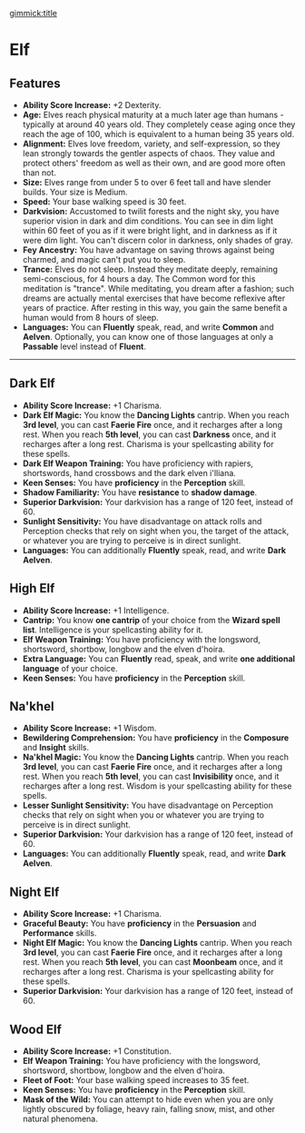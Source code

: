 [gimmick:title](Elf)

# Elf

## Features

* **Ability Score Increase:** +2 Dexterity.
* **Age:** Elves reach physical maturity at a much later age than humans - typically at around 40 years old. They completely cease aging once they reach the age of 100, which is equivalent to a human being 35 years old.
* **Alignment:** Elves love freedom, variety, and self-expression, so they lean strongly towards the gentler aspects of chaos. They value and protect others' freedom as well as their own, and are good more often than not.
* **Size:** Elves range from under 5 to over 6 feet tall and have slender builds. Your size is Medium.
* **Speed:** Your base walking speed is 30 feet.
* **Darkvision:** Accustomed to twilit forests and the night sky, you have superior vision in dark and dim conditions. You can see in dim light within 60 feet of you as if it were bright light, and in darkness as if it were dim light. You can't discern color in darkness, only shades of gray.
* **Fey Ancestry:** You have advantage on saving throws against being charmed, and magic can't put you to sleep.
* **Trance:** Elves do not sleep. Instead they meditate deeply, remaining semi-conscious, for 4 hours a day. The Common word for this meditation is "trance". While meditating, you dream after a fashion; such dreams are actually mental exercises that have become reflexive after years of practice. After resting in this way, you gain the same benefit a human would from 8 hours of sleep.
* **Languages:** You can **Fluently** speak, read, and write **Common** and **Aelven**. Optionally, you can know one of those languages at only a **Passable** level instead of **Fluent**.

---

## Dark Elf

* **Ability Score Increase:** +1 Charisma.
* **Dark Elf Magic:** You know the **Dancing Lights** cantrip. When you reach **3rd level**, you can cast **Faerie Fire** once, and it recharges after a long rest. When you reach **5th level**, you can cast **Darkness** once, and it recharges after a long rest. Charisma is your spellcasting ability for these spells.
* **Dark Elf Weapon Training:** You have proficiency with rapiers, shortswords, hand crossbows and the dark elven i'lliana.
* **Keen Senses:** You have **proficiency** in the **Perception** skill.
* **Shadow Familiarity:** You have **resistance** to **shadow damage**.
* **Superior Darkvision:** Your darkvision has a range of 120 feet, instead of 60.
* **Sunlight Sensitivity:** You have disadvantage on attack rolls and Perception checks that rely on sight when you, the target of the attack, or whatever you are trying to perceive is in direct sunlight.
* **Languages:** You can additionally **Fluently** speak, read, and write **Dark Aelven**.

## High Elf

* **Ability Score Increase:** +1 Intelligence.
* **Cantrip:** You know **one cantrip** of your choice from the **Wizard spell list**. Intelligence is your spellcasting ability for it.
* **Elf Weapon Training:** You have proficiency with the longsword, shortsword, shortbow, longbow and the elven d'hoira.
* **Extra Language:** You can **Fluently** read, speak, and write **one additional language** of your choice.
* **Keen Senses:** You have **proficiency** in the **Perception** skill.

## Na'khel

* **Ability Score Increase:** +1 Wisdom.
* **Bewildering Comprehension:** You have **proficiency** in the **Composure** and **Insight** skills.
* **Na'khel Magic:** You know the **Dancing Lights** cantrip. When you reach **3rd level**, you can cast **Faerie Fire** once, and it recharges after a long rest. When you reach **5th level**, you can cast **Invisibility** once, and it recharges after a long rest. Wisdom is your spellcasting ability for these spells.
* **Lesser Sunlight Sensitivity:** You have disadvantage on Perception checks that rely on sight when you or whatever you are trying to perceive is in direct sunlight.
* **Superior Darkvision:** Your darkvision has a range of 120 feet, instead of 60.
* **Languages:** You can additionally **Fluently** speak, read, and write **Dark Aelven**.

## Night Elf

* **Ability Score Increase:** +1 Charisma.
* **Graceful Beauty:** You have **proficiency** in the **Persuasion** and **Performance** skills.
* **Night Elf Magic:** You know the **Dancing Lights** cantrip. When you reach **3rd level**, you can cast **Faerie Fire** once, and it recharges after a long rest. When you reach **5th level**, you can cast **Moonbeam** once, and it recharges after a long rest. Charisma is your spellcasting ability for these spells.
* **Superior Darkvision:** Your darkvision has a range of 120 feet, instead of 60.

## Wood Elf

* **Ability Score Increase:** +1 Constitution.
* **Elf Weapon Training:** You have proficiency with the longsword, shortsword, shortbow, longbow and the elven d'hoira.
* **Fleet of Foot:** Your base walking speed increases to 35 feet.
* **Keen Senses:** You have **proficiency** in the **Perception** skill.
* **Mask of the Wild:** You can attempt to hide even when you are only lightly obscured by foliage, heavy rain, falling snow, mist, and other natural phenomena.